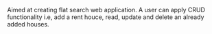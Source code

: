 Aimed at creating flat search web application. A user can apply CRUD functionality i.e, add a rent houce, read, update and delete an already added houses.
